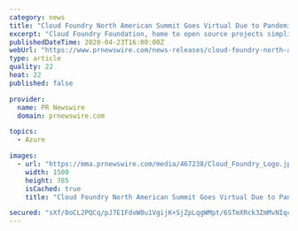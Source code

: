 ```yaml
---
category: news
title: "Cloud Foundry North American Summit Goes Virtual Due to Pandemic"
excerpt: "Cloud Foundry Foundation, home to open source projects simplifying the developer experience, today announced that its annual North"
publishedDateTime: 2020-04-23T16:00:00Z
webUrl: "https://www.prnewswire.com/news-releases/cloud-foundry-north-american-summit-goes-virtual-due-to-pandemic-301046072.html"
type: article
quality: 22
heat: 22
published: false

provider:
  name: PR Newswire
  domain: prnewswire.com

topics:
  - Azure

images:
  - url: "https://mma.prnewswire.com/media/467238/Cloud_Foundry_Logo.jpg?p=facebook"
    width: 1500
    height: 785
    isCached: true
    title: "Cloud Foundry North American Summit Goes Virtual Due to Pandemic"

secured: "sXf/0oCL2PQCq/pJ7E1FdvW0u1VgijK+SjZpLqgWMpt/6STmXRck3ZmMvNIqcoCzf9TdLJIZuRd/VW8qGDsjAu0SYFQyIgsEvkHip14ctehJmcZUAbCoQM1JOU65e4ZDM7N8UQCkxPIv1F/xhP6/PGrKvGFpEIL+Vk4EqvS5GkPbe7/rSVlziymuHcUlGrQLwohVjpRTRskiwIOo+AC6phQkgfkMD05rAQi5y6NOOkdPm9/8RjvhgJry2PWMpzOs4CcUEl2Cmx1pkSkKOwdZaFqv/3B35ZABu0PKokPkYWdZksuNvi1WJmPAHoNWA/7x;j5C867+S2XnRk7fqMne+Mg=="
---
```


